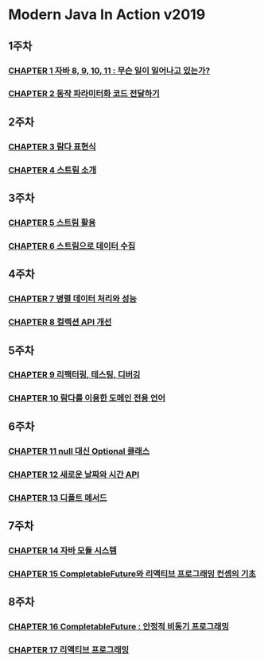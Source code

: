 # Modern Java In Action v2019

## 1주차
### [CHAPTER 1 자바 8, 9, 10, 11 : 무슨 일이 일어나고 있는가?](document/ModernJava/ch01/README.md)
### [CHAPTER 2 동작 파라미터화 코드 전달하기](document/ModernJava/ch02/README.md)

## 2주차
### [CHAPTER 3 람다 표현식](document/ModernJava/ch03/README.md)
### [CHAPTER 4 스트림 소개](document/ModernJava/ch04/README.md)

## 3주차
### [CHAPTER 5 스트림 활용](document/ModernJava/ch05/README.md)
### [CHAPTER 6 스트림으로 데이터 수집](document/ModernJava/ch06/README.md)

## 4주차
### [CHAPTER 7 병렬 데이터 처리와 성능](document/ModernJava/ch07/README.md)
### [CHAPTER 8 컬렉션 API 개선](document/ModernJava/ch08/README.md)

## 5주차
### [CHAPTER 9 리팩터링, 테스팅, 디버깅](document/ModernJava/ch09/README.md)
### [CHAPTER 10 람다를 이용한 도메인 전용 언어](document/ModernJava/ch10/README.md)

## 6주차
### [CHAPTER 11 null 대신 Optional 클래스](document/ModernJava/ch11/README.md)
### [CHAPTER 12 새로운 날짜와 시간 API](document/ModernJava/ch12/README.md)
### [CHAPTER 13 디폴트 메서드](document/ModernJava/ch13/README.md)

## 7주차
### [CHAPTER 14 자바 모듈 시스템](document/ModernJava/ch14/README.md)
### [CHAPTER 15 CompletableFuture와 리액티브 프로그래밍 컨셉의 기초](document/ModernJava/ch15/README.md)

## 8주차
### [CHAPTER 16 CompletableFuture : 안정적 비동기 프로그래밍](document/ModernJava/ch16/README.md)
### [CHAPTER 17 리액티브 프로그래밍](document/ModernJava/ch17/README.md)